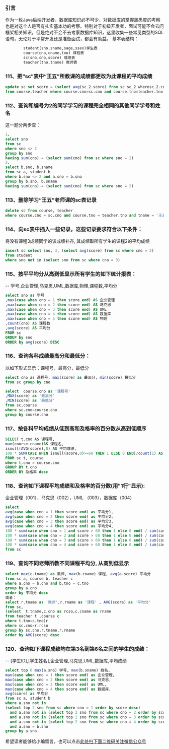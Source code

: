 ### 引言
作为一枚Java后端开发者，数据库知识必不可少，对数据库的掌握熟悉度的考察也是对这个人是否有扎实基本功的考察。特别对于初级开发者，面试可能不会去问框架相关知识，但是绝对不会不去考察数据库知识，这里收集一些常见类型的SQL语句，无论对于平常开发还是准备面试，都会有助益。
基本表结构：
```sql
        student(sno,sname,sage,ssex)学生表
        course(cno,cname,tno) 课程表
        sc(sno,cno,score) 成绩表
        teacher(tno,tname) 教师表
```

### 111、把“sc”表中“王五”所教课的成绩都更改为此课程的平均成绩
```sql
update sc set score = (select avg(sc_2.score) from sc sc_2 wheresc_2.cno=sc.cno)
from course,teacher where course.cno=sc.cno and course.tno=teacher.tno andteacher.tname='王五'
```

### 112、查询和编号为2的同学学习的课程完全相同的其他同学学号和姓名
这一题分两步查：
```sql
1，
select sno
from sc
where sno <> 2
group by sno
having sum(cno) = (select sum(cno) from sc where sno = 2)
2，
select b.sno, b.sname
from sc a, student b
where b.sno <> 2 and a.sno = b.sno
group by b.sno, b.sname
having sum(cno) = (select sum(cno) from sc where sno = 2)
```

### 113、删除学习“王五”老师课的sc表记录
```sql
delete sc from course, teacher
where course.cno = sc.cno and course.tno = teacher.tno and tname = '王五'
```

### 114、向sc表中插入一些记录，这些记录要求符合以下条件：
将没有课程3成绩同学的该成绩补齐, 其成绩取所有学生的课程2的平均成绩
```sql
insert sc select sno, 3, (select avg(score) from sc where cno = 2)
from student
where sno not in (select sno from sc where cno = 3)
```

### 115、按平平均分从高到低显示所有学生的如下统计报表：
-- 学号,企业管理,马克思,UML,数据库,物理,课程数,平均分
```sql
select sno as 学号
,max(case when cno = 1 then score end) AS 企业管理
,max(case when cno = 2 then score end) AS 马克思
,max(case when cno = 3 then score end) AS UML
,max(case when cno = 4 then score end) AS 数据库
,max(case when cno = 5 then score end) AS 物理
,count(cno) AS 课程数
,avg(score) AS 平均分
FROM sc
GROUP by sno
ORDER by avg(score) DESC
```

### 116、查询各科成绩最高分和最低分：
以如下形式显示：课程号，最高分，最低分
```sql
select cno as 课程号, max(score) as 最高分, min(score) 最低分
from sc group by cno

select  course.cno as '课程号'
,MAX(score) as '最高分'
,MIN(score) as '最低分'
from sc,course
where sc.cno=course.cno
group by course.cno
```

### 117、按各科平均成绩从低到高和及格率的百分数从高到低顺序
```sql
SELECT t.cno AS 课程号,
max(course.cname)AS 课程名,
isnull(AVG(score),0) AS 平均成绩,
100 * SUM(CASE WHEN isnull(score,0)>=60 THEN 1 ELSE 0 END)/count(1) AS 及格率
FROM sc t, course
where t.cno = course.cno
GROUP BY t.cno
ORDER BY 及格率 desc
```

### 118、查询如下课程平均成绩和及格率的百分数(用"1行"显示): 
企业管理（001），马克思（002），UML （003），数据库（004） 
```sql
select 
avg(case when cno = 1 then score end) as 平均分1,
avg(case when cno = 2 then score end) as 平均分2,
avg(case when cno = 3 then score end) as 平均分3,
avg(case when cno = 4 then score end) as 平均分4,
100 * sum(case when cno = 1 and score > 60 then 1 else 0 end) / sum(casewhen cno = 1 then 1 else 0 end) as 及格率1,
100 * sum(case when cno = 2 and score > 60 then 1 else 0 end) / sum(casewhen cno = 2 then 1 else 0 end) as 及格率2,
100 * sum(case when cno = 3 and score > 60 then 1 else 0 end) / sum(casewhen cno = 3 then 1 else 0 end) as 及格率3,
100 * sum(case when cno = 4 and score > 60 then 1 else 0 end) / sum(casewhen cno = 4 then 1 else 0 end) as 及格率4
from sc
```

### 119、查询不同老师所教不同课程平均分, 从高到低显示
```sql
select max(c.tname) as 教师, max(b.cname) 课程, avg(a.score) 平均分
from sc a, course b, teacher c
where a.cno = b.cno and b.tno = c.tno
group by a.cno
order by 平均分 desc
或者：
select r.tname as '教师',r.rname as '课程' , AVG(score) as '平均分'
from sc,
(select  t.tname,c.cno as rcso,c.cname as rname
from teacher t ,course c
where t.tno=c.tno)r
where sc.cno=r.rcso
group by sc.cno,r.tname,r.rname 
order by AVG(score) desc
```

### 120、查询如下课程成绩均在第3名到第6名之间的学生的成绩：
-- [学生ID],[学生姓名],企业管理,马克思,UML,数据库,平均成绩
```sql
select top 6 max(a.sno) 学号, max(b.sname) 姓名,
max(case when cno = 1 then score end) as 企业管理,
max(case when cno = 2 then score end) as 马克思,
max(case when cno = 3 then score end) as UML,
max(case when cno = 4 then score end) as 数据库,
avg(score) as 平均分
from sc a, student b
where a.sno not in 
(select top 2 sno from sc where cno = 1 order by score desc)
  and a.sno not in (select top 2 sno from sc where cno = 2 order by scoredesc)
  and a.sno not in (select top 2 sno from sc where cno = 3 order by scoredesc)
  and a.sno not in (select top 2 sno from sc where cno = 4 order by scoredesc)
  and a.sno = b.sno
group by a.sno
```

希望读者能够给小编留言，也可以点击[此处扫下面二维码关注微信公众号](https://www.ycbbs.vip/?p=28 "此处扫下面二维码关注微信公众号")
